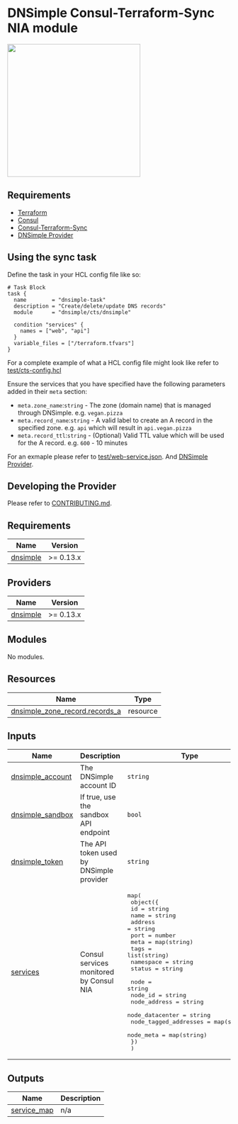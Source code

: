 # DNSimple Consul-Terraform-Sync NIA module

<img src="https://upload.wikimedia.org/wikipedia/commons/thumb/0/04/Terraform_Logo.svg/512px-Terraform_Logo.svg.png" width="300px">


## Requirements

- [Terraform](https://www.terraform.io/downloads.html)
- [Consul](https://www.consul.io/docs/install)
- [Consul-Terraform-Sync](https://www.consul.io/docs/nia/installation/install)
- [DNSimple Provider](https://www.terraform.io/docs/providers/dnsimple/index.html)

## Using the sync task

Define the task in your HCL config file like so:

```hcl
# Task Block
task {
  name        = "dnsimple-task"
  description = "Create/delete/update DNS records"
  module      = "dnsimple/cts/dnsimple"

  condition "services" {
    names = ["web", "api"]
  }
  variable_files = ["/terraform.tfvars"]
}
```

For a complete example of what a HCL config file might look like refer to [test/cts-config.hcl](test/cts-config.hcl)

Ensure the services that you have specified have the following parameters added in their `meta` section:

* `meta.zone_name`:`string` - The zone (domain name) that is managed through DNSimple. e.g. `vegan.pizza`
* `meta.record_name`:`string` - A valid label to create an A record in the specified zone. e.g. `api` which will result in `api.vegan.pizza`
* `meta.record_ttl`:`string` - (Optional) Valid TTL value which will be used for the A record. e.g. `600` - 10 minutes

For an exmaple please refer to [test/web-service.json](test/web-service.json). And [DNSimple Provider](https://www.terraform.io/docs/providers/dnsimple/index.html).

## Developing the Provider

Please refer to [CONTRIBUTING.md](CONTRIBUTING.md).

<!-- BEGIN_TF_DOCS -->
## Requirements

| Name | Version |
|------|---------|
| <a name="requirement_dnsimple"></a> [dnsimple](#requirement\_dnsimple) | >= 0.13.x |

## Providers

| Name | Version |
|------|---------|
| <a name="provider_dnsimple"></a> [dnsimple](#provider\_dnsimple) | >= 0.13.x |

## Modules

No modules.

## Resources

| Name | Type |
|------|------|
| [dnsimple_zone_record.records_a](https://registry.terraform.io/providers/dnsimple/dnsimple/latest/docs/resources/zone_record) | resource |

## Inputs

| Name | Description | Type | Default | Required |
|------|-------------|------|---------|:--------:|
| <a name="input_dnsimple_account"></a> [dnsimple\_account](#input\_dnsimple\_account) | The DNSimple account ID | `string` | n/a | yes |
| <a name="input_dnsimple_sandbox"></a> [dnsimple\_sandbox](#input\_dnsimple\_sandbox) | If true, use the sandbox API endpoint | `bool` | n/a | yes |
| <a name="input_dnsimple_token"></a> [dnsimple\_token](#input\_dnsimple\_token) | The API token used by DNSimple provider | `string` | n/a | yes |
| <a name="input_services"></a> [services](#input\_services) | Consul services monitored by Consul NIA | <pre>map(<br>    object({<br>      id        = string<br>      name      = string<br>      address   = string<br>      port      = number<br>      meta      = map(string)<br>      tags      = list(string)<br>      namespace = string<br>      status    = string<br><br>      node                  = string<br>      node_id               = string<br>      node_address          = string<br>      node_datacenter       = string<br>      node_tagged_addresses = map(string)<br>      node_meta             = map(string)<br>    })<br>  )</pre> | n/a | yes |

## Outputs

| Name | Description |
|------|-------------|
| <a name="output_service_map"></a> [service\_map](#output\_service\_map) | n/a |
<!-- END_TF_DOCS -->